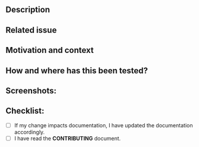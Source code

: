 <!--- Provide a general summary of your changes in the Title above -->

## Description
<!--- Describe your changes in detail -->


## Related issue
<!--- This project only accepts pull requests related to open issues -->
<!--- If suggesting a new feature or change, please discuss it in an issue first -->
<!--- If fixing a bug, there should be an issue describing it with steps to reproduce -->
<!--- Please link to the issue here: -->


## Motivation and context
<!--- Why is this change required? What problem does it solve? -->


## How and where has this been tested?
<!--- Please describe in detail how you tested your changes. -->
<!--- Include details of your testing environment, and the tests you ran to -->
<!--- see how your change affects other areas of the code, etc. -->


## Screenshots:
<!-- If applicable, add screenshots to illustrate your request -->


## Checklist:
<!--- Go over all the following points, and put an `x` in all the boxes that apply. -->
- [ ] If my change impacts documentation, I have updated the documentation accordingly.
- [ ] I have read the **CONTRIBUTING** document.
